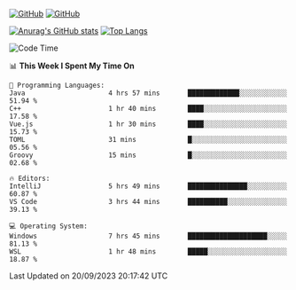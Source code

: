 [![GitHub](https://img.shields.io/github/followers/sharpxk?style=social)](https://github.com/sharpxk) [![GitHub](https://img.shields.io/github/stars/sharpxk?style=social)](https://github.com/sharpxk)

[![Anurag's GitHub stats](https://github-readme-stats-git-masterrstaa-rickstaa.vercel.app/api?username=sharpxk&hide=contribs,prs,issues&show_icons=true&theme=tokyonight)](https://github.com/anuraghazra/github-readme-stats)
[![Top Langs](https://github-readme-stats-git-masterrstaa-rickstaa.vercel.app/api/top-langs/?username=sharpxk&layout=compact&theme=tokyonight)](https://github.com/anuraghazra/github-readme-stats)

<!--START_SECTION:waka-->
![Code Time](http://img.shields.io/badge/Code%20Time-296%20hrs%2015%20mins-blue)

📊 **This Week I Spent My Time On** 

```text
💬 Programming Languages: 
Java                     4 hrs 57 mins       █████████████░░░░░░░░░░░░   51.94 % 
C++                      1 hr 40 mins        ████░░░░░░░░░░░░░░░░░░░░░   17.58 % 
Vue.js                   1 hr 30 mins        ████░░░░░░░░░░░░░░░░░░░░░   15.73 % 
TOML                     31 mins             █░░░░░░░░░░░░░░░░░░░░░░░░   05.56 % 
Groovy                   15 mins             █░░░░░░░░░░░░░░░░░░░░░░░░   02.68 % 

🔥 Editors: 
IntelliJ                 5 hrs 49 mins       ███████████████░░░░░░░░░░   60.87 % 
VS Code                  3 hrs 44 mins       ██████████░░░░░░░░░░░░░░░   39.13 % 

💻 Operating System: 
Windows                  7 hrs 45 mins       ████████████████████░░░░░   81.13 % 
WSL                      1 hr 48 mins        █████░░░░░░░░░░░░░░░░░░░░   18.87 % 
```


 Last Updated on 20/09/2023 20:17:42 UTC
<!--END_SECTION:waka-->
